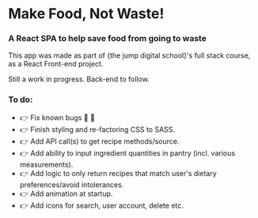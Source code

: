 # Make Food, Not Waste!

### A React SPA to help save food from going to waste

This app was made as part of {the jump digital school}'s full stack course, as a React Front-end project.

Still a work in progress. Back-end to follow.

### To do:

- :point_right: Fix known bugs :bug: :ant:
- :point_right: Finish styling and re-factoring CSS to SASS.
- :point_right: Add API call(s) to get recipe methods/source.
- :point_right: Add ability to input ingredient quantities in pantry (incl. various measurements).
- :point_right: Add logic to only return recipes that match user's dietary preferences/avoid intolerances.
- :point_right: Add animation at startup.
- :point_right: Add icons for search, user account, delete etc.
